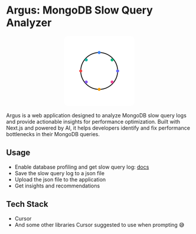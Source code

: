 # Argus: MongoDB Slow Query Analyzer

<div align="center">
  <img src="public/logo.svg" alt="Argus Logo" width="150" height="150" style="background-color: white; padding: 20px; border-radius: 10px;"/>
</div>

Argus is a web application designed to analyze MongoDB slow query logs and provide actionable insights for performance optimization. Built with Next.js and powered by AI, it helps developers identify and fix performance bottlenecks in their MongoDB queries.


## Usage

- Enable database profiling and get slow query log: [docs](https://www.mongodb.com/docs/manual/tutorial/manage-the-database-profiler/)
- Save the slow query log to a json file
- Upload the json file to the application
- Get insights and recommendations


## Tech Stack

- Cursor
- And some other libraries Cursor suggested to use when prompting 😅